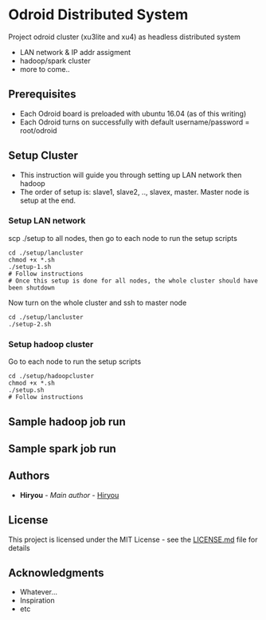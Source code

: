 # Odroid Distributed System

Project odroid cluster (xu3lite and xu4) as headless distributed system
- LAN network & IP addr assigment
- hadoop/spark cluster
- more to come..

## Prerequisites
- Each Odroid board is preloaded with ubuntu 16.04 (as of this writing)
- Each Odroid turns on successfully with default username/password = root/odroid

## Setup Cluster

- This instruction will guide you through setting up LAN network then hadoop
- The order of setup is: slave1, slave2, .., slavex, master. Master node is setup at the end.

### Setup LAN network

scp ./setup to all nodes, then go to each node to run the setup scripts
```
cd ./setup/lancluster
chmod +x *.sh
./setup-1.sh
# Follow instructions
# Once this setup is done for all nodes, the whole cluster should have been shutdown
```
Now turn on the whole cluster and ssh to master node
```
cd ./setup/lancluster
./setup-2.sh
```

### Setup hadoop cluster

Go to each node to run the setup scripts
```
cd ./setup/hadoopcluster
chmod +x *.sh
./setup.sh
# Follow instructions
```

## Sample hadoop job run

## Sample spark job run

## Authors

* **Hiryou** - *Main author* - [Hiryou](https://github.com/hiryou)

## License

This project is licensed under the MIT License - see the [LICENSE.md](LICENSE.md) file for details

## Acknowledgments

* Whatever...
* Inspiration
* etc

